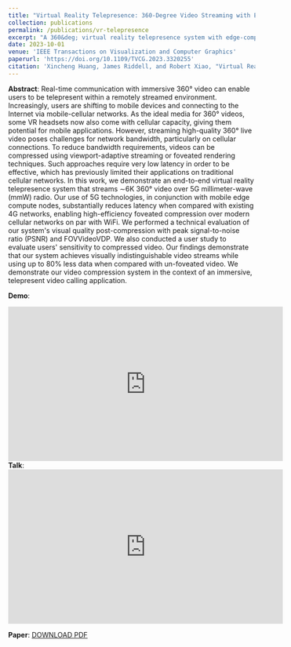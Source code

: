 ```yaml
---
title: "Virtual Reality Telepresence: 360-Degree Video Streaming with Edge-Compute Assisted Static Foveated Compression"
collection: publications
permalink: /publications/vr-telepresence
excerpt: "A 360&deg; virtual reality telepresence system with edge-compute assisted static foveated compression"
date: 2023-10-01
venue: 'IEEE Transactions on Visualization and Computer Graphics'
paperurl: 'https://doi.org/10.1109/TVCG.2023.3320255'
citation: 'Xincheng Huang, James Riddell, and Robert Xiao, "Virtual Reality Telepresence: 360-Degree Video Streaming with Edge-Compute Assisted Static Foveated Compression," in <i>IEEE Transactions on Visualization and Computer Graphics</i>.'
---
```

<b>Abstract</b>: Real-time communication with immersive 360&deg; video can enable users to be telepresent within a remotely streamed environment. Increasingly, users are shifting to mobile devices and connecting to the Internet via mobile-cellular networks. As the ideal media for 360&deg; videos, some VR headsets now also come with cellular capacity, giving them potential for mobile applications. However, streaming high-quality 360&deg; live video poses challenges for network bandwidth, particularly on cellular connections. To reduce bandwidth requirements, videos can be compressed using viewport-adaptive streaming or foveated rendering techniques. Such approaches require very low latency in order to be effective, which has previously limited their applications on traditional cellular networks. In this work, we demonstrate an end-to-end virtual reality telepresence system that streams ∼6K 360&deg; video over 5G millimeter-wave (mmW) radio. Our use of 5G technologies, in conjunction with mobile edge compute nodes, substantially reduces latency when compared with existing 4G networks, enabling high-efficiency foveated compression over modern cellular networks on par with WiFi. We performed a technical evaluation of our system's visual quality post-compression with peak signal-to-noise ratio (PSNR) and FOVVideoVDP. We also conducted a user study to evaluate users' sensitivity to compressed video. Our findings demonstrate that our system achieves visually indistinguishable video streams while using up to 80% less data when compared with un-foveated video. We demonstrate our video compression system in the context of an immersive, telepresent video calling application.

<b>Demo</b>:
<iframe width="560" height="315" src="https://www.youtube.com/embed/osA0-plRdEE" title="YouTube video player" frameborder="0" allow="accelerometer; autoplay; clipboard-write; encrypted-media; gyroscope; picture-in-picture" allowfullscreen></iframe>

<br/>
<b>Talk</b>:
<iframe width="560" height="315" src="https://www.youtube.com/embed/lNYzxqzE3W4?si=z80UabdY05qRw7x_" title="YouTube video player" frameborder="0" allow="accelerometer; autoplay; clipboard-write; encrypted-media; gyroscope; picture-in-picture; web-share" allowfullscreen></iframe>
<br/>

**Paper**: [DOWNLOAD PDF](/files/2-vrtelepresence.pdf)